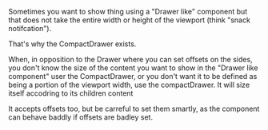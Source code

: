 Sometimes you want to show thing using a "Drawer like" component but that does not take the entire width or height of the viewport (think "snack notifcation").

That's why the CompactDrawer exists.


When, in opposition to the Drawer where you can set offsets on the sides, you don't know the size of the  content you want to show in the "Drawer like component" user the CompactDrawer, or you don't want it to be defined as being a portion of the viewport width, use the compactDrawer.
It will size itself accodring to its children content

It accepts offsets too, but be carreful to set them smartly, as the component can behave baddly if offsets are badley set.

